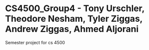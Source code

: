 # CS4500_Group4 - Tony Urschler, Theodore Nesham, Tyler Ziggas, Andrew Ziggas, Ahmed Aljorani
Semester project for cs 4500

